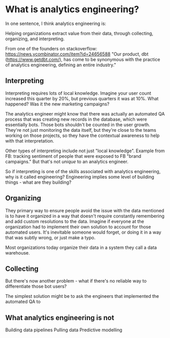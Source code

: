 # What is analytics engineering?

In one sentence, I think analytics engineering is:

Helping organizations extract value from their data, through collecting, organizing, and interpreting.

From one of the founders on stackoverflow: https://news.ycombinator.com/item?id=24656588 "Our product, dbt (https://www.getdbt.com/), has come to be synonymous with the practice of analytics engineering, defining an entire industry."

## Interpreting

Interpreting requires lots of local knowledge. Imagine your user count increased this quarter by 20%, but previous quarters it was at 10%. What happened? Was it the new marketing campaigns?

The analytics engineer might know that there was actually an automated QA process that was creating new records in the database, which were essentially bots. Those bots shouldn't be counted in the user growth. They're not just monitoring the data itself, but they're close to the teams working on those projects, so they have the contextual awareness to help with that interpretation.

Other types of interpreting include not just "local knowledge". Example from FB: tracking sentiment of people that were exposed to FB "brand campaigns." But that's not _unique_ to an analytics engineer.

So if interpreting is one of the skills associated with analytics engineering, why is it called engineering? Engineering implies some level of building things - what are they building?

## Organizing

They primary way to ensure people avoid the issue with the data mentioned is to have it organized in a way that doesn't require constantly remembering and add custom resolutions to the data. Imagine if everyone at the organization had to implement their own solution to account for those automated users. It's inevitable someone would forget, or doing it in a way that was subtly wrong, or just make a typo.

Most organizations today organize their data in a system they call a data warehouse.

## Collecting

But there's now another problem - what if there's no reliable way to differentiate those bot users? 

The simplest solution might be to ask the engineers that implemented the automated QA to 

## What analytics engineering is not

Building data pipelines
Pulling data
Predictive modelling
